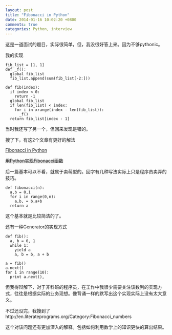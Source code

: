 ```yaml
---
layout: post
title: "Fibonacci in Python"
date: 2014-01-16 10:02:20 +0800
comments: true
categories: Python, interview
---
```


这是一道面试的题目，实际很简单，但，我没很好答上来。因为不够pythonic。

我的实现

	fib_list = [1, 1]
	def _f():
	  global fib_list
	  fib_list.append(sum(fib_list[-2:]))
		
	def fib(index):
	  if index < 0:
	    return -1
	  global fib_list
	  if len(fib_list) < index:
	    for i in xrange(index - len(fib_list)):
	      _f()
	  return fib_list[index - 1]
	  
			
当时我还写了另一个，但回来发现是错的。

搜了下，有这2个文章有更好的解法

[Fibonacci in Python](http://www.zacharyfox.com/blog/fibonacci-project/fibonacci-in-python)

~~[用Python实现Fibonacci函数](http://www.cr173.com/html/6631_1.html)~~

后一篇基本可以不看，就属于卖萌型的。回字有几种写法实际上只是程序员卖弄的技巧。


	def fibonacci(n):
	  a,b = 0,1
	  for i in range(0,n):
	    a,b, = b,a+b
	  return a
	  
	  
这个基本就是比较简洁的了。

还有一种Generator的实现方式

	def fib():
	  a, b = 0, 1
      while 1:
        yield a
        a, b = b, a + b
        
    a = fib()
    a.next()
    for i in range(10):
      print a.next(),

但我得辩解下，对于非科班的程序员，在工作中我很少需要关注该数列的实现方式，往往是根据实际的业务现想。像背诵一样的默写出这个实现实际上没有太大意义。

不过还没完，我搜到了http://en.literateprograms.org/Category:Fibonacci_numbers

这个对该问题还有更加深入的解释。包括如何利用数学上的知识更快的算出结果。

